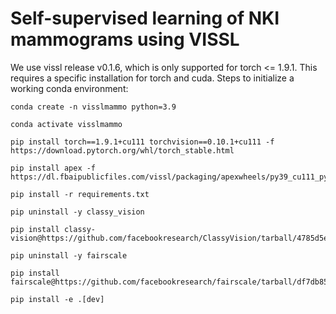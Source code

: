 # Self-supervised learning of NKI mammograms using VISSL

We use vissl release v0.1.6, which is only supported for torch <= 1.9.1. This requires a specific installation for torch and cuda. Steps to initialize a working conda environment:

```
conda create -n visslmammo python=3.9

conda activate visslmammo

pip install torch==1.9.1+cu111 torchvision==0.10.1+cu111 -f https://download.pytorch.org/whl/torch_stable.html

pip install apex -f https://dl.fbaipublicfiles.com/vissl/packaging/apexwheels/py39_cu111_pyt191/download.html

pip install -r requirements.txt

pip uninstall -y classy_vision

pip install classy-vision@https://github.com/facebookresearch/ClassyVision/tarball/4785d5ee19d3bcedd5b28c1eb51ea1f59188b54d

pip uninstall -y fairscale

pip install fairscale@https://github.com/facebookresearch/fairscale/tarball/df7db85cef7f9c30a5b821007754b96eb1f977b6

pip install -e .[dev]
```
